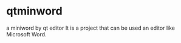 # qtminword
a miniword by qt editor
It is a project that can be used an editor like Microsoft Word.
